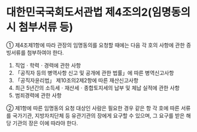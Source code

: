 # 대한민국국회도서관법 제4조의2(임명동의 시 첨부서류 등)

① 제4조제1항에 따라 관장의 임명동의를 요청할 때에는 다음 각 호의 사항에 관한 증빙서류를 첨부하여야 한다.
1. 직업ㆍ학력ㆍ경력에 관한 사항
2. 「공직자 등의 병역사항 신고 및 공개에 관한 법률」에 따른 병역신고사항
3. 「공직자윤리법」 제10조의2제2항에 따른 재산신고사항
4. 최근 5년간의 소득세ㆍ재산세ㆍ종합토지세의 납부 및 체납 실적에 관한 사항
5. 범죄경력에 관한 사항

② 제1항에 따른 임명동의 요청 대상인 사람은 필요한 경우 같은 항 각 호에 따른 서류를 국가기관, 지방자치단체 등 유관기관의 장에게 요구할 수 있으며, 그 요구를 받은 해당 기관의 장은 이에 따라야 한다.
